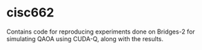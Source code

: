 # cisc662
Contains code for reproducing experiments done on Bridges-2 for simulating QAOA using CUDA-Q, along with the results.
